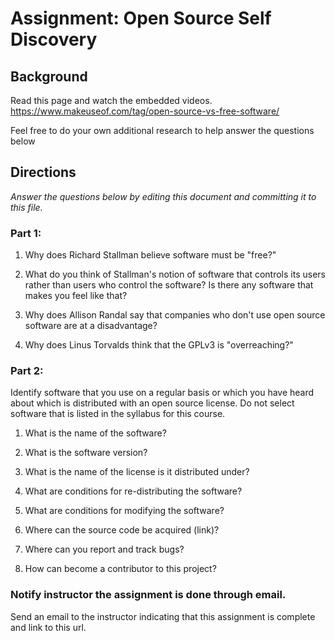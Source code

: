 # Assignment: Open Source Self Discovery
## Background

Read this page and watch the embedded videos. https://www.makeuseof.com/tag/open-source-vs-free-software/

Feel free to do your own additional research to help answer the questions below

## Directions
_Answer the questions below by editing this document and committing it to this file._ 

### Part 1:
1. Why does Richard Stallman believe software must be "free?"

2. What do you think of Stallman's notion of software that controls its users rather than users who control the software? Is there any software that makes you feel like that?

3. Why does Allison Randal say that companies who don't use open source software are at a disadvantage?

4. Why does Linus Torvalds think that the GPLv3 is "overreaching?"

### Part 2: 
Identify software that you use on a regular basis or which you have heard about which is distributed with an open source license. Do not select software that is listed in the syllabus for this course.

1. What is the name of the software?

2. What is the software version?

3. What is the name of the license is it distributed under?

4. What are conditions for re-distributing the software?

5. What are conditions for modifying the software?

6. Where can the source code be acquired (link)?

7. Where can you report and track bugs?

8. How can become a contributor to this project?

### Notify instructor the assignment is done through email.
Send an email to the instructor indicating that this assignment is complete and link to this url. 
